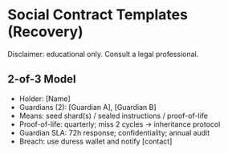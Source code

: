 ﻿# Social Contract Templates (Recovery)
Disclaimer: educational only. Consult a legal professional.

## 2-of-3 Model
- Holder: [Name]
- Guardians (2): [Guardian A], [Guardian B]
- Means: seed shard(s) / sealed instructions / proof-of-life
- Proof-of-life: quarterly; miss 2 cycles → inheritance protocol
- Guardian SLA: 72h response; confidentiality; annual audit
- Breach: use duress wallet and notify [contact]
